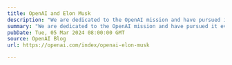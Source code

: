 ```yaml
---
title: OpenAI and Elon Musk
description: "We are dedicated to the OpenAI mission and have pursued it every step of the way."
summary: "We are dedicated to the OpenAI mission and have pursued it every step of the way."
pubDate: Tue, 05 Mar 2024 08:00:00 GMT
source: OpenAI Blog
url: https://openai.com/index/openai-elon-musk

---
```


